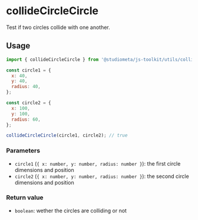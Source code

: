 # collideCircleCircle

Test if two circles collide with one another.

## Usage

```js
import { collideCircleCircle } from '@studiometa/js-toolkit/utils/collide';

const circle1 = {
  x: 40,
  y: 40,
  radius: 40,
};

const circle2 = {
  x: 100,
  y: 100,
  radius: 60,
};

collideCircleCircle(circle1, circle2); // true
```

### Parameters

- `circle1` (`{ x: number, y: number, radius: number }`): the first circle dimensions and position
- `circle2` (`{ x: number, y: number, radius: number }`): the second circle dimensions and position

### Return value

- `boolean`: wether the circles are colliding or not
